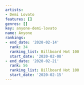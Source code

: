 ```yaml
---
artists:
- Demi Lovato
features: []
genres: []
key: anyone-demi-lovato
name: Anyone
rankings:
- end_date: '2020-02-14'
  rank: 34
  ranking_list: Billboard Hot 100
  start_date: '2020-02-08'
- end_date: '2020-02-21'
  rank: 56
  ranking_list: Billboard Hot 100
  start_date: '2020-02-15'
---
```


